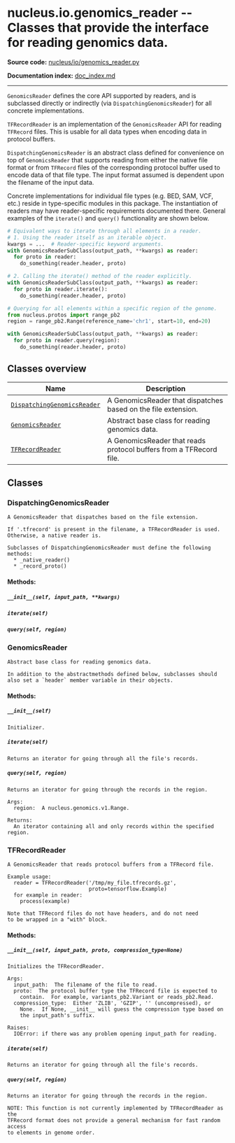 # nucleus.io.genomics_reader -- Classes that provide the interface for reading genomics data.
**Source code:** [nucleus/io/genomics_reader.py](https://github.com/google/nucleus/tree/master/nucleus/io/genomics_reader.py)

**Documentation index:** [doc_index.md](../../doc_index.md)

---
`GenomicsReader` defines the core API supported by readers, and is subclassed
directly or indirectly (via `DispatchingGenomicsReader`) for all concrete
implementations.

`TFRecordReader` is an implementation of the `GenomicsReader` API for reading
`TFRecord` files. This is usable for all data types when encoding data in
protocol buffers.

`DispatchingGenomicsReader` is an abstract class defined for convenience on top
of `GenomicsReader` that supports reading from either the native file format or
from `TFRecord` files of the corresponding protocol buffer used to encode data
of that file type. The input format assumed is dependent upon the filename of
the input data.

Concrete implementations for individual file types (e.g. BED, SAM, VCF, etc.)
reside in type-specific modules in this package. The instantiation of readers
may have reader-specific requirements documented there. General examples of the
`iterate()` and `query()` functionality are shown below.

```python
# Equivalent ways to iterate through all elements in a reader.
# 1. Using the reader itself as an iterable object.
kwargs = ...  # Reader-specific keyword arguments.
with GenomicsReaderSubClass(output_path, **kwargs) as reader:
  for proto in reader:
    do_something(reader.header, proto)

# 2. Calling the iterate() method of the reader explicitly.
with GenomicsReaderSubClass(output_path, **kwargs) as reader:
  for proto in reader.iterate():
    do_something(reader.header, proto)

# Querying for all elements within a specific region of the genome.
from nucleus.protos import range_pb2
region = range_pb2.Range(reference_name='chr1', start=10, end=20)

with GenomicsReaderSubClass(output_path, **kwargs) as reader:
  for proto in reader.query(region):
    do_something(reader.header, proto)
```

## Classes overview
Name | Description
-----|------------
[`DispatchingGenomicsReader`](#dispatchinggenomicsreader) | A GenomicsReader that dispatches based on the file extension.
[`GenomicsReader`](#genomicsreader) | Abstract base class for reading genomics data.
[`TFRecordReader`](#tfrecordreader) | A GenomicsReader that reads protocol buffers from a TFRecord file.

## Classes
### DispatchingGenomicsReader
```
A GenomicsReader that dispatches based on the file extension.

If '.tfrecord' is present in the filename, a TFRecordReader is used.
Otherwise, a native reader is.

Subclasses of DispatchingGenomicsReader must define the following methods:
  * _native_reader()
  * _record_proto()
```

#### Methods:
<a name="__init__"></a>
##### `__init__(self, input_path, **kwargs)`


<a name="iterate"></a>
##### `iterate(self)`


<a name="query"></a>
##### `query(self, region)`


### GenomicsReader
```
Abstract base class for reading genomics data.

In addition to the abstractmethods defined below, subclasses should
also set a `header` member variable in their objects.
```

#### Methods:
<a name="__init__"></a>
##### `__init__(self)`
```
Initializer.
```

<a name="iterate"></a>
##### `iterate(self)`
```
Returns an iterator for going through all the file's records.
```

<a name="query"></a>
##### `query(self, region)`
```
Returns an iterator for going through the records in the region.

Args:
  region:  A nucleus.genomics.v1.Range.

Returns:
  An iterator containing all and only records within the specified region.
```

### TFRecordReader
```
A GenomicsReader that reads protocol buffers from a TFRecord file.

Example usage:
  reader = TFRecordReader('/tmp/my_file.tfrecords.gz',
                          proto=tensorflow.Example)
  for example in reader:
    process(example)

Note that TFRecord files do not have headers, and do not need
to be wrapped in a "with" block.
```

#### Methods:
<a name="__init__"></a>
##### `__init__(self, input_path, proto, compression_type=None)`
```
Initializes the TFRecordReader.

Args:
  input_path:  The filename of the file to read.
  proto:  The protocol buffer type the TFRecord file is expected to
    contain.  For example, variants_pb2.Variant or reads_pb2.Read.
  compression_type:  Either 'ZLIB', 'GZIP', '' (uncompressed), or
    None.  If None, __init__ will guess the compression type based on
    the input_path's suffix.

Raises:
  IOError: if there was any problem opening input_path for reading.
```

<a name="iterate"></a>
##### `iterate(self)`
```
Returns an iterator for going through all the file's records.
```

<a name="query"></a>
##### `query(self, region)`
```
Returns an iterator for going through the records in the region.

NOTE: This function is not currently implemented by TFRecordReader as the
TFRecord format does not provide a general mechanism for fast random access
to elements in genome order.
```

